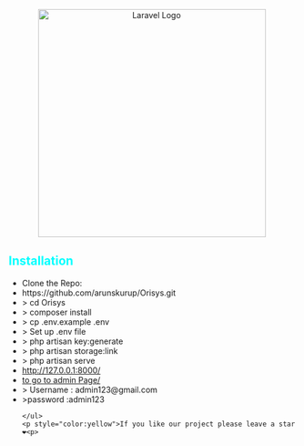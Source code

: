 <p align="center"><a href="https://laravel.com" target="_blank"><img src="https://raw.githubusercontent.com/laravel/art/master/logo-lockup/5%20SVG/2%20CMYK/1%20Full%20Color/laravel-logolockup-cmyk-red.svg" width="400" alt="Laravel Logo"></a></p>




<h2 style="color:cyan">Installation</h2>
<ul>
    <li>Clone the Repo: <br> </li>
    <li style=""> https://github.com/arunskurup/Orisys.git</li>
    <li> > cd Orisys</li>
    <li> > composer install</li>
    <li> > cp .env.example .env</li>
    <li> > Set up .env file</li>
    <li> > php artisan key:generate</li>
    <li> > php artisan storage:link</li>
    <li> > php artisan serve</li>
    <li> <a href="http://127.0.0.1:8000/">http://127.0.0.1:8000/</a> </li>
     <li> <a href="http://127.0.0.1:8000/admin">to go to admin Page/</a> </li>
     <li> > Username : admin123@gmail.com</li>
    <li> >password :admin123</li>

    </ul>
    <p style="color:yellow">If you like our project please leave a star ❤<p>
